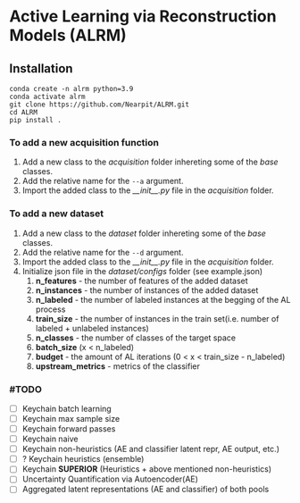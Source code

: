 # Active Learning via Reconstruction Models (ALRM)

## Installation

```
conda create -n alrm python=3.9
conda activate alrm  
git clone https://github.com/Nearpit/ALRM.git
cd ALRM
pip install .
```

### To add a new acquisition function

1. Add a new class to the _acquisition_ folder inhereting some of the _base_ classes.
2. Add the relative name for the `--a` argument.
3. Import the added class to the _\_\_init\_\_.py_ file in the _acquisition_ folder.

### To add a new dataset

1. Add a new class to the _dataset_ folder inhereting some of the _base_ classes.
2. Add the relative name for the `--d` argument.
3. Import the added class to the _\_\_init\_\_.py_ file in the _acquisition_ folder.
4. Initialize json file in the _dataset/configs_ folder (see example.json)
   1. __n_features__ - the number of features of the added dataset
   2. __n_instances__ - the number of instances of the added dataset
   3. __n_labeled__ - the number of labeled instances at the begging of the AL process
   4. __train_size__ - the number of instances in the train set(i.e. number of labeled  + unlabeled instances)
   5. __n_classes__ - the number of classes of the target space
   6. __batch_size__ (x < n_labeled)
   7. __budget__ - the amount of AL iterations (0 < x < train_size - n_labeled)
   8. __upstream_metrics__ - metrics of the classifier

### \#TODO

- [ ] Keychain batch learning
- [ ] Keychain max sample size
- [ ] Keychain forward passes
- [ ] Keychain naive
- [ ] Keychain non-heuristics (AE and classifier latent repr, AE output, etc.)
- [ ] ? Keychain heuristics (ensemble)
- [ ] Keychain __SUPERIOR__ (Heuristics + above mentioned non-heuristics)
- [ ] Uncertainty Quantification via Autoencoder(AE)
- [ ] Aggregated latent representations (AE and classifier) of both pools
